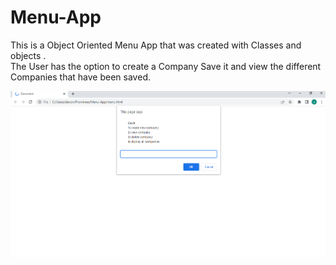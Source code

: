 # Menu-App


<p> This is a Object Oriented Menu App that was created with Classes and objects .<br>
    The User has the option to create a Company Save it and view the different 
  Companies that have been saved.
</p> 

<img src = "https://github.com/devonz1/Menu-App/blob/main/mennu%20app%20screenshot.png">
